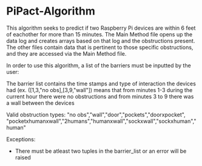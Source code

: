 # PiPact-Algorithm
This algorithm seeks to predict if two Raspberry Pi devices are within 6 feet of eachother for more than 15 minutes. The Main Method file opens up the data log and creates arrays based on that log and the obstructions present. The other files contain data that is pertinent to those specific obstructions, and they are accessed via the Main Method file.

In order to use this algorithm, a list of the barriers must be inputted by the user:

The barrier list contains the time stamps and type of interaction the devices had (ex. ([1,3,"no obs],[3,9,"wall"]) means that from minutes 1-3 during the current hour there were no obstructions and from minutes 3 to 9 there was a wall between the devices

Valid obstruction types: "no obs","wall","door","pockets","doorxpocket", "pocketxhumanxwall","2humans","humanxwall","sockxwall","sockxhuman","human"

Exceptions:
- There must be atleast two tuples in the barrier_list or an error will be raised
